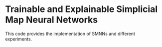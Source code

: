 # Trainable and Explainable Simplicial Map Neural Networks

This code provides the implementation of SMNNs and different experiments.
